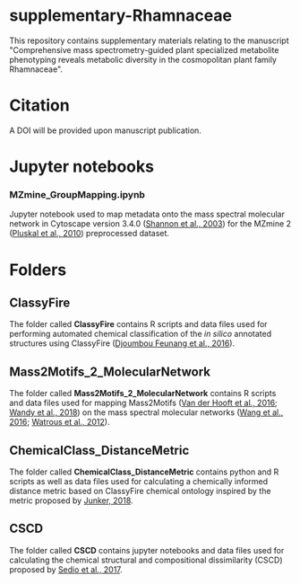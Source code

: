 # supplementary-Rhamnaceae
This repository contains supplementary materials relating to the manuscript "Comprehensive mass spectrometry-guided plant specialized metabolite phenotyping reveals metabolic diversity in the cosmopolitan plant family Rhamnaceae".

# Citation

A DOI will be provided upon manuscript publication.

# Jupyter notebooks

### MZmine_GroupMapping.ipynb

Jupyter notebook used to map metadata onto the mass spectral molecular network in Cytoscape version 3.4.0 ([Shannon et al., 2003](https://genome.cshlp.org/content/13/11/2498.full)) for the MZmine 2 ([Pluskal et al., 2010](https://bmcbioinformatics.biomedcentral.com/articles/10.1186/1471-2105-11-395)) preprocessed dataset.

# Folders

## ClassyFire

The folder called **ClassyFire** contains R scripts and data files used for performing automated chemical classification of the <i>in silico</i> annotated structures using ClassyFire ([Djoumbou Feunang et al., 2016](https://jcheminf.springeropen.com/articles/10.1186/s13321-016-0174-y)).

## Mass2Motifs_2_MolecularNetwork

The folder called **Mass2Motifs_2_MolecularNetwork** contains R scripts and data files used for mapping Mass2Motifs ([Van der Hooft et al., 2016](http://www.pnas.org/content/113/48/13738.full); [Wandy et al., 2018](https://academic.oup.com/bioinformatics/article/34/2/317/4158166)) on the mass spectral molecular networks ([Wang et al., 2016](https://www.nature.com/articles/nbt.3597); [Watrous et al., 2012](http://www.pnas.org/content/109/26/E1743)). 

## ChemicalClass_DistanceMetric

The folder called **ChemicalClass_DistanceMetric** contains python and R scripts as well as data files used for calculating a  chemically informed distance metric based on ClassyFire chemical ontology inspired by the metric proposed by [Junker, 2018](https://link.springer.com/article/10.1007/s00049-017-0250-4).

## CSCD

The folder called **CSCD** contains jupyter notebooks and data files used for calculating the chemical structural and compositional dissimilarity (CSCD) proposed by [Sedio et al., 2017](https://esajournals.onlinelibrary.wiley.com/doi/full/10.1002/ecy.1689).
